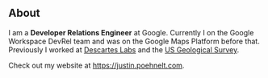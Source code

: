 ## About
I am a **Developer Relations Engineer** at Google. Currently I on the Google Workspace DevRel team and was on the Google Maps Platform before that. Previously I worked at [Descartes Labs](https://www.descarteslabs.com/) and the [US Geological Survey](https://www.usgs.gov/).

Check out my website at https://justin.poehnelt.com.
